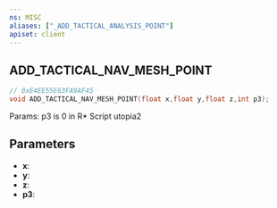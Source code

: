 ```yaml
---
ns: MISC
aliases: ["_ADD_TACTICAL_ANALYSIS_POINT"]
apiset: client
---
```

## ADD_TACTICAL_NAV_MESH_POINT

```c
// 0xE4EE55E63FA9AF45
void ADD_TACTICAL_NAV_MESH_POINT(float x,float y,float z,int p3);
```

Params: p3 is 0 in R* Script utopia2

## Parameters
* **x**:
* **y**:
* **z**:
* **p3**: